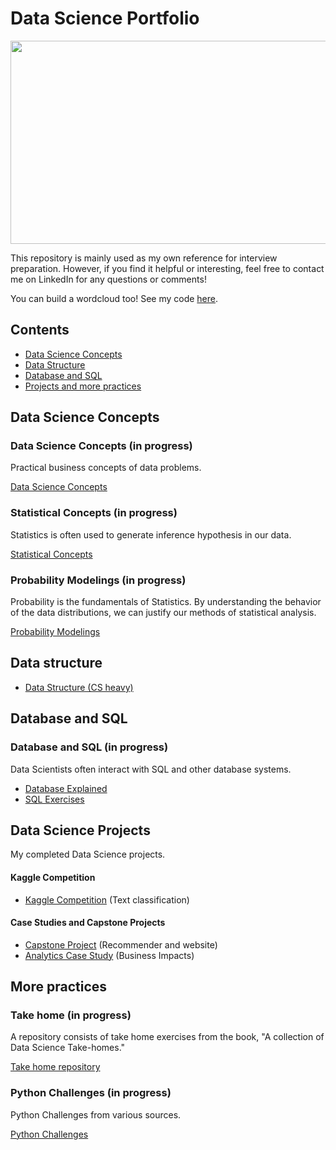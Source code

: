 # Data Science Portfolio

<p align="center">
  <img width="600" height="325" src="https://github.com/kammybdeng/data-science-portfolio/blob/master/img/word-cloud3.v2.png">
</p>


This repository is mainly used as my own reference for interview preparation. However, if you find it helpful or interesting, feel free to contact me on LinkedIn for any questions or comments!

You can build a wordcloud too! See my code [here](https://github.com/kammybdeng/data-science-portfolio/blob/master/extra/wordcloud.py).

## Contents
- [Data Science Concepts](#Data-Science-Concepts)
- [Data Structure](#Data-Structure)
- [Database and SQL](#Database-and-SQL)
- [Projects and more practices](#Data-Science-Projects)



## Data Science Concepts

### Data Science Concepts (in progress)
Practical business concepts of data problems.

[Data Science Concepts](https://github.com/kammybdeng/data-science-notes/blob/master/general_notes/Data_Science_notes.ipynb)

### Statistical Concepts (in progress)
Statistics is often used to generate inference hypothesis in our data.

[Statistical Concepts](https://github.com/kammybdeng/dsi-interview-prep/blob/master/Stats%20Concepts.ipynb)

### Probability Modelings (in progress)
Probability is the fundamentals of Statistics. By understanding the behavior of the data distributions, we can justify our methods of statistical analysis.

[Probability Modelings](https://github.com/kammybdeng/dsi-interview-prep/blob/master/probability%20simulations.ipynb)


## Data structure
- [Data Structure (CS heavy) ](https://github.com/kammybdeng/data-science-portfolio/blob/master/data-structure.md)



## Database and SQL

### Database and SQL (in progress)
Data Scientists often interact with SQL and other database systems.

- [Database Explained](https://github.com/kammybdeng/data-science-notes/blob/master/database-explained.ipynb)
- [SQL Exercises](https://github.com/kammybdeng/data-science-notes/blob/master/sql_exercises.ipynb)



## Data Science Projects

My completed Data Science projects.

#### Kaggle Competition
- [Kaggle Competition](https://github.com/kammybdeng/quora-insincere-question) (Text classification)

#### Case Studies and Capstone Projects
- [Capstone Project](https://github.com/kammybdeng/travel-time-rec) (Recommender and website)
- [Analytics Case Study](https://github.com/kammybdeng/churn-analysis-case-study) (Business Impacts)


## More practices

### Take home (in progress)
A repository consists of take home exercises from the book, "A collection of Data Science Take-homes."

[Take home repository](https://github.com/kammybdeng/take-home-practices)

### Python Challenges (in progress)

Python Challenges from various sources.

[Python Challenges](https://github.com/kammybdeng/dsi-interview-prep/blob/master/python%20challenge/Python%20challenges.ipynb)
